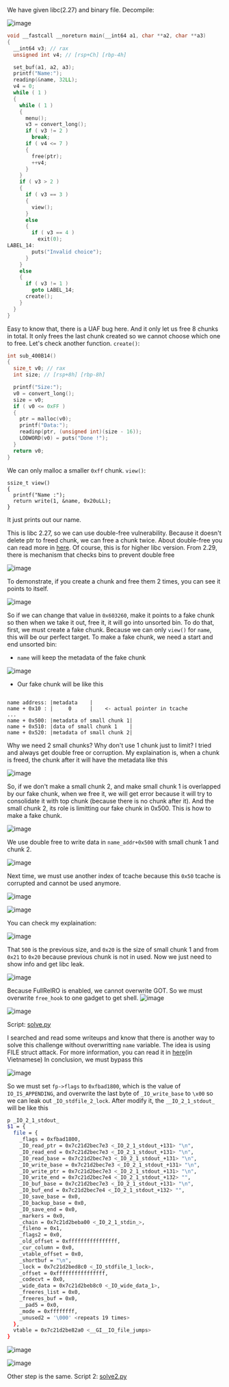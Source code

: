 We have given libc(2.27) and binary file. Decompile:  

![image](https://hackmd.io/_uploads/H1kNhF4Hkg.png)

```c
void __fastcall __noreturn main(__int64 a1, char **a2, char **a3)
{
  __int64 v3; // rax
  unsigned int v4; // [rsp+Ch] [rbp-4h]

  set_buf(a1, a2, a3);
  printf("Name:");
  readinp(&name, 32LL);
  v4 = 0;
  while ( 1 )
  {
    while ( 1 )
    {
      menu();
      v3 = convert_long();
      if ( v3 != 2 )
        break;
      if ( v4 <= 7 )
      {
        free(ptr);                              
        ++v4;
      }
    }
    if ( v3 > 2 )
    {
      if ( v3 == 3 )
      {
        view();
      }
      else
      {
        if ( v3 == 4 )
          exit(0);
LABEL_14:
        puts("Invalid choice");
      }
    }
    else
    {
      if ( v3 != 1 )
        goto LABEL_14;
      create();
    }
  }
}
```

Easy to know that, there is a UAF bug here. And it only let us free 8 chunks in total. It only frees the last chunk created so we cannot choose which one to free.
Let's check another function. 
`create()`: 

```c
int sub_400B14()
{
  size_t v0; // rax
  int size; // [rsp+8h] [rbp-8h]

  printf("Size:");
  v0 = convert_long();
  size = v0;
  if ( v0 <= 0xFF )
  {
    ptr = malloc(v0);
    printf("Data:");
    readinp(ptr, (unsigned int)(size - 16));
    LODWORD(v0) = puts("Done !");
  }
  return v0;
}
```
We can only malloc a smaller `0xff` chunk. 
`view()`: 
```c!
ssize_t view()
{
  printf("Name :");
  return write(1, &name, 0x20uLL);
}
```

It just prints out our name. 

This is libc 2.27, so we can use double-free vulnerability. Because it doesn't delete ptr to freed chunk, we can free a chunk twice. About double-free you can read more in [here](https://guyinatuxedo.github.io/27-edit_free_chunk/double_free_explanation/index.html). Of course, this is for higher libc version. From 2.29, there is mechanism that checks bins to prevent double free

![image](https://hackmd.io/_uploads/r159siHHkg.png)

To demonstrate, if you create a chunk and free them 2 times, you can see it points to itself.

![image](https://hackmd.io/_uploads/BJh-njrSJx.png)

So if we can change that value in `0x603260`, make it points to a fake chunk so then when we take it out, free it, it will go into unsorted bin. 
To do that, first, we must create a fake chunk. Because we can only `view()` for `name`, this will be our perfect target. 
To make a fake chunk, we need a start and end unsorted bin:
- `name` will keep the metadata of the fake chunk

 ![image](https://hackmd.io/_uploads/r1rqWnrBye.png)

- Our fake chunk will be like this
```

name address: |metadata    |
name + 0x10 : |     0      |    <- actual pointer in tcache
...
name + 0x500: |metadata of small chunk 1|
name + 0x510: |data of small chunk 1    |
name + 0x520: |metadata of small chunk 2|
```
Why we need 2 small chunks? Why don't use 1 chunk just to limit? I tried and always get double free or corruption. My explaination is, when a chunk is freed, the chunk after it will have the metadata like this 

![image](https://hackmd.io/_uploads/SJslEnSHJx.png)

So, if we don't make a small chunk 2, and make small chunk 1 is overlapped by our fake chunk, when we free it, we will get error because it will try to consolidate it with top chunk (because there is no chunk after it). And the small chunk 2, its role is limitting our fake chunk in 0x500. 
This is how to make a fake chunk. 

![image](https://hackmd.io/_uploads/rkWqN2HrJx.png)

We use double free to write data in `name_addr+0x500` with small chunk 1 and chunk 2. 

![image](https://hackmd.io/_uploads/HkvA43HSkl.png)

Next time, we must use another index of tcache because this `0x50` tcache is corrupted and cannot be used anymore. 

![image](https://hackmd.io/_uploads/ByvuShrSJl.png)

![image](https://hackmd.io/_uploads/HkuLHhBHkx.png)

You can check my explaination: 

![image](https://hackmd.io/_uploads/H11cShHSyl.png)

That `500` is the previous size, and `0x20` is the size of small chunk 1 and from `0x21` to `0x20` because previous chunk is not in used. 
Now we just need to show info and get libc leak. 

![image](https://hackmd.io/_uploads/SkbgP3BrJe.png)

Because FullRelRO is enabled, we cannot overwrite GOT. So we must overwrite `free_hook` to one gadget to get shell. 
![image](https://hackmd.io/_uploads/r1TUh3HSJl.png)

![image](https://hackmd.io/_uploads/HkvD32HBJg.png)

Script: [solve.py](https://github.com/q11N9/CTF_Writeups/blob/main/CTFpwn/pwnable.tw/Tcache_Tear/solve.py)

I searched and read some writeups and know that there is another way to solve this challenge without overwritting `name` variable. The idea is using FILE struct attack. For more information, you can read it in [here](https://hackmd.io/@y198/HkR3Bz1-s)(in Vietnamese)
In conclusion, we must bypass this 

![image](https://hackmd.io/_uploads/r1OGApSHkl.png)

So we must set `fp->flags` to `0xfbad1800`, which is the value of `IO_IS_APPENDING`, and overwrite the last byte of `_IO_write_base` to `\x00` so we can leak out `_IO_stdfile_2_lock`. After modify it, the `__IO_2_1_stdout_` will be like this 
```bash
p _IO_2_1_stdout_ 
$1 = {
  file = {
    _flags = 0xfbad1800,
    _IO_read_ptr = 0x7c21d2bec7e3 <_IO_2_1_stdout_+131> "\n",
    _IO_read_end = 0x7c21d2bec7e3 <_IO_2_1_stdout_+131> "\n",
    _IO_read_base = 0x7c21d2bec7e3 <_IO_2_1_stdout_+131> "\n",
    _IO_write_base = 0x7c21d2bec7e3 <_IO_2_1_stdout_+131> "\n",
    _IO_write_ptr = 0x7c21d2bec7e3 <_IO_2_1_stdout_+131> "\n",
    _IO_write_end = 0x7c21d2bec7e4 <_IO_2_1_stdout_+132> "",
    _IO_buf_base = 0x7c21d2bec7e3 <_IO_2_1_stdout_+131> "\n",
    _IO_buf_end = 0x7c21d2bec7e4 <_IO_2_1_stdout_+132> "",
    _IO_save_base = 0x0,
    _IO_backup_base = 0x0,
    _IO_save_end = 0x0,
    _markers = 0x0,
    _chain = 0x7c21d2beba00 <_IO_2_1_stdin_>,
    _fileno = 0x1,
    _flags2 = 0x0,
    _old_offset = 0xffffffffffffffff,
    _cur_column = 0x0,
    _vtable_offset = 0x0,
    _shortbuf = "\n",
    _lock = 0x7c21d2bed8c0 <_IO_stdfile_1_lock>,
    _offset = 0xffffffffffffffff,
    _codecvt = 0x0,
    _wide_data = 0x7c21d2beb8c0 <_IO_wide_data_1>,
    _freeres_list = 0x0,
    _freeres_buf = 0x0,
    __pad5 = 0x0,
    _mode = 0xffffffff,
    _unused2 = '\000' <repeats 19 times>
  },
  vtable = 0x7c21d2be82a0 <__GI__IO_file_jumps>
}

```

![image](https://hackmd.io/_uploads/BydC7ABr1g.png)

![image](https://hackmd.io/_uploads/B10070rSke.png)

Other step is the same. 
Script 2: [solve2.py](https://github.com/q11N9/CTF_Writeups/blob/main/CTFpwn/pwnable.tw/Tcache_Tear/solve2.py)
